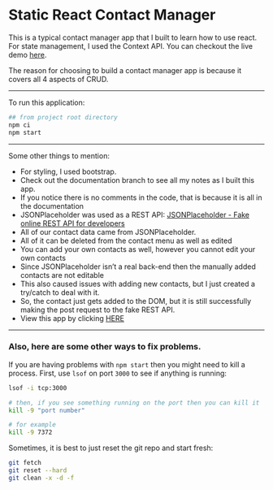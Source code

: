 # Static React Contact Manager
This is a typical contact manager app that I built to learn how to use react. For state management, I used the Context API. You can checkout the live demo [here](https://michaelfrieze.github.io/react-contact-manager/#/). 

The reason for choosing to build a contact manager app is because it covers all 4 aspects of CRUD.

---

To run this application:
```bash
## from project root directory
npm ci
npm start
```

---

Some other things to mention:
* For styling, I used bootstrap. 
* Check out the documentation branch to see all my notes as I built this app.
* If you notice there is no comments in the code, that is because it is all in the documentation
* JSONPlaceholder was used as a REST API: [JSONPlaceholder - Fake online REST API for developers](https://jsonplaceholder.typicode.com/)
* All of our contact data came from JSONPlaceholder.
* All of it can be deleted from the contact menu as well as edited
* You can add your own contacts as well, however you cannot edit your own contacts
* Since JSONPlaceholder isn’t a real back-end then the manually added contacts are not editable
* This also caused issues with adding new contacts, but I just created a try/catch to deal with it. 
* So, the contact just gets added to the DOM, but it is still successfully making the post request to the fake REST API.
* View this app by clicking [HERE](https://michaelfrieze.github.io/react-contact-manager)

---

### Also, here are some other ways to fix problems. 

If you are having problems with `npm start` then you might need to kill a process. First, use `lsof` on port `3000` to see if anything is running:
```bash
lsof -i tcp:3000

# then, if you see something running on the port then you can kill it
kill -9 "port number"

# for example
kill -9 7372
```

Sometimes, it is best to just reset the git repo and start fresh:
```bash
git fetch
git reset --hard
git clean -x -d -f
```